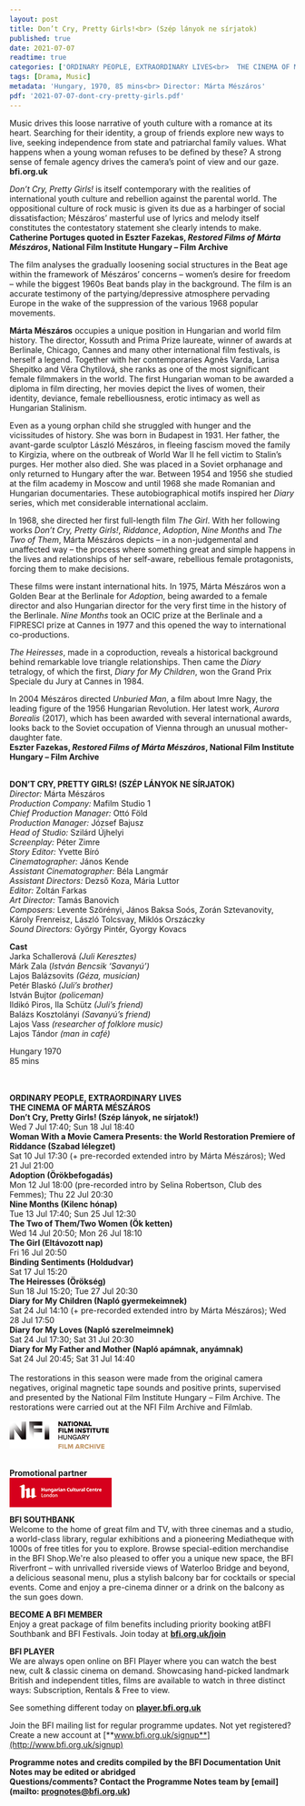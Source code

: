 ```yaml
---
layout: post
title: Don’t Cry, Pretty Girls!<br> (Szép lányok ne sírjatok)
published: true
date: 2021-07-07
readtime: true
categories: ['ORDINARY PEOPLE, EXTRAORDINARY LIVES<br>  THE CINEMA OF MÁRTA MÉSZÁROS']
tags: [Drama, Music]
metadata: 'Hungary, 1970, 85 mins<br> Director: Márta Mészáros'
pdf: '2021-07-07-dont-cry-pretty-girls.pdf'
---
```


Music drives this loose narrative of youth culture with a romance at its heart. Searching for their identity, a group of friends explore new ways to live, seeking independence from state and patriarchal family values. What happens when a young woman refuses to be defined by these? A strong sense of female agency drives the camera’s point of view and our gaze.<br>
**bfi.org.uk**

_Don’t Cry, Pretty Girls!_ is itself contemporary with the realities of international youth culture and rebellion against the parental world. The oppositional culture of rock music is given its due as a harbinger of social dissatisfaction; Mészáros’ masterful use of lyrics and melody itself constitutes the contestatory statement she clearly intends to make.<br>
**Catherine Portuges quoted in Eszter Fazekas, _Restored Films of Márta Mészáros_, National Film Institute Hungary – Film Archive**

The film analyses the gradually loosening social structures in the Beat age within the framework of Mészáros’ concerns – women’s desire for freedom – while the biggest 1960s Beat bands play in the background. The film is an accurate testimony of the partying/depressive atmosphere pervading Europe in the wake of the suppression of the various 1968 popular movements.

**Márta Mészáros** occupies a unique position in Hungarian and world film history. The director, Kossuth and Prima Prize laureate, winner of awards at Berlinale, Chicago, Cannes and many other international film festivals, is herself a legend. Together with her contemporaries Agnès Varda, Larisa Shepitko and Věra Chytilová, she ranks as one of the most significant female filmmakers in the world. The first Hungarian woman to be awarded a diploma in film directing, her movies depict the lives of women, their identity, deviance, female rebelliousness, erotic intimacy as well as Hungarian Stalinism.

Even as a young orphan child she struggled with hunger and the vicissitudes of history. She was born in Budapest in 1931. Her father, the avant-garde sculptor László Mészáros, in fleeing fascism moved the family to Kirgizia, where on the outbreak of World War II he fell victim to Stalin’s purges. Her mother also died. She was placed in a Soviet orphanage and only returned to Hungary after the war. Between 1954 and 1956 she studied at the film academy in Moscow and until 1968 she made Romanian and Hungarian documentaries. These autobiographical motifs inspired her _Diary_ series, which met considerable international acclaim.

In 1968, she directed her first full-length film _The Girl_. With her following works _Don’t Cry, Pretty Girls!_, _Riddance_, _Adoption_, _Nine Months_ and _The Two of Them_, Márta Mészáros depicts – in a non-judgemental and unaffected way –  the process where something great and simple happens in the lives and relationships of her self-aware, rebellious female protagonists, forcing them to make decisions.

These films were instant international hits. In 1975, Márta Mészáros won a Golden Bear at the Berlinale for _Adoption_, being awarded to a female director and also Hungarian director for the very first time in the history of the Berlinale. _Nine Months_ took an OCIC prize at the Berlinale and a FIPRESCI prize at Cannes in 1977 and this opened the way to international co-productions.

_The Heiresses_, made in a coproduction, reveals a historical background behind remarkable love triangle relationships. Then came the _Diary_ tetralogy, of which the first, _Diary for My Children_, won the Grand Prix Speciale du Jury at Cannes in 1984.

In 2004 Mészáros directed _Unburied Man_, a film about Imre Nagy, the leading figure of the 1956 Hungarian Revolution. Her latest work, _Aurora Borealis_ (2017), which has been awarded with several international awards, looks back to the Soviet occupation of Vienna through an unusual mother-daughter fate.<br>
**Eszter Fazekas, _Restored Films of Márta Mészáros_, National Film Institute Hungary – Film Archive**<br>
<br>

**DON’T CRY, PRETTY GIRLS! (SZÉP LÁNYOK NE SÍRJATOK)**<br>
_Director:_ Márta Mészáros<br>
_Production Company:_ Mafilm Studio 1<br>
_Chief Production Manager:_ Ottó Föld<br>
_Production Manager:_ József Bajusz<br>
_Head of Studio:_ Szilárd Újhelyi<br>
_Screenplay:_ Péter Zimre<br>
_Story Editor:_ Yvette Bíró<br>
_Cinematographer:_ János Kende<br>
_Assistant Cinematographer:_ Béla Langmár<br>
_Assistant Directors:_ Dezső Koza, Mária Luttor<br>
_Editor:_ Zoltán Farkas<br>
_Art Director:_ Tamás Banovich<br>
_Composers:_ Levente Szörényi, János Baksa Soós, Zorán Sztevanovity, Károly Frenreisz, László Tolcsvay, Miklós Orszáczky<br>
_Sound Directors:_ György Pintér, Gyorgy Kovacs<br>

**Cast**<br>
Jarka Schallerová _(Juli Keresztes)_<br>
Márk Zala (_István Bencsik ‘Savanyú’)_<br>
Lajos Balázsovits _(Géza, musician)_<br>
Petér Blaskó _(Juli’s brother)_<br>
István Bujtor _(policeman)_<br>
Ildikó Piros, Ila Schütz _(Juli’s friend)_<br>
Balázs Kosztolányi _(Savanyú’s friend)_<br>
Lajos Vass _(researcher of folklore music)_<br>
Lajos Tándor _(man in café)_<br>

Hungary 1970<br>
85 mins<br>
<br><br>


**ORDINARY PEOPLE, EXTRAORDINARY LIVES<br>THE CINEMA OF MÁRTA MÉSZÁROS**<br>
**Don’t Cry, Pretty Girls! (Szép lányok, ne sírjatok!)**<br>
Wed 7 Jul 17:40; Sun 18 Jul 18:40<br>
**Woman With a Movie Camera Presents: the World Restoration Premiere of Riddance (Szabad lélegzet)**<br>
Sat 10 Jul 17:30 (+ pre-recorded extended intro by Márta Mészáros); Wed 21 Jul 21:00<br>
**Adoption (Örökbefogadás)**<br>
Mon 12 Jul 18:00 (pre-recorded intro by Selina Robertson, Club des Femmes); Thu 22 Jul 20:30<br>
**Nine Months (Kilenc hónap)**<br>
Tue 13 Jul 17:40; Sun 25 Jul 12:30<br>
**The Two of Them/Two Women (Ök ketten)**<br>
Wed 14 Jul 20:50; Mon 26 Jul 18:10<br>
**The Girl (Eltávozott nap)**<br>
Fri 16 Jul 20:50<br>
**Binding Sentiments (Holdudvar)**<br>
Sat 17 Jul 15:20<br>
**The Heiresses (Örökség)**<br>
Sun 18 Jul 15:20; Tue 27 Jul 20:30<br>
**Diary for My Children (Napló gyermekeimnek)**<br>
Sat 24 Jul 14:10 (+ pre-recorded extended intro by Márta Mészáros); Wed 28 Jul 17:50<br>
**Diary for My Loves (Napló szerelmeimnek)**<br>
Sat 24 Jul 17:30; Sat 31 Jul 20:30<br>
**Diary for My Father and Mother (Napló apámnak, anyámnak)**<br>
Sat 24 Jul 20:45; Sat 31 Jul 14:40<br>
<br>
The restorations in this season were made from the original camera negatives, original magnetic tape sounds and positive prints, supervised and presented by the National Film Institute Hungary – Film Archive. The restorations were carried out at the NFI Film Archive and Filmlab.<br>
<br>
<img style="float: left;" src="/img/nfi-hungary-logo-01.png"><br>
<br><br><br>

**Promotional partner**<br>
<img style="float: left;" src="/img/hungarian-cultural-centre-logo-01.png">
<br><br><br>


**BFI SOUTHBANK**  
Welcome to the home of great film and TV, with three cinemas and a studio, a world-class library, regular exhibitions and a pioneering Mediatheque with 1000s of free titles for you to explore. Browse special-edition merchandise in the BFI Shop.We&#39;re also pleased to offer you a unique new space, the BFI Riverfront – with unrivalled riverside views of Waterloo Bridge and beyond, a delicious seasonal menu, plus a stylish balcony bar for cocktails or special events. Come and enjoy a pre-cinema dinner or a drink on the balcony as the sun goes down.  

**BECOME A BFI MEMBER**  
Enjoy a great package of film benefits including priority booking atBFI Southbank and BFI Festivals. Join today at [**bfi.org.uk/join**](http://www.bfi.org.uk/join)  

**BFI PLAYER**  
 We are always open online on BFI Player where you can watch the best new, cult &amp; classic cinema on demand. Showcasing hand-picked landmark British and independent titles, films are available to watch in three distinct ways: Subscription, Rentals &amp; Free to view.  

See something different today on [**player.bfi.org.uk**](https://player.bfi.org.uk)  

Join the BFI mailing list for regular programme updates. Not yet registered? Create a new account at [**www.bfi.org.uk/signup**](http://www.bfi.org.uk/signup)

**Programme notes and credits compiled by the BFI Documentation Unit  
Notes may be edited or abridged  
Questions/comments? Contact the Programme Notes team by [email](mailto: prognotes@bfi.org.uk)**
